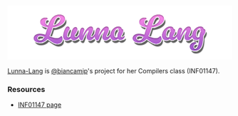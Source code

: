 ![lunna-lang logo](docs/lunna-lang.png)

[Lunna-Lang](https://github.com/biancamip/compilers/tree/main) is [@biancamip](https://github.com/biancamip)'s project for her Compilers class (INF01147).

### Resources

* [INF01147 page](https://www.inf.ufrgs.br/~johann/comp/)
